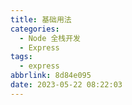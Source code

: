 ```yaml
---
title: 基础用法
categories:
  - Node 全栈开发
  - Express
tags:
  - express
abbrlink: 8d84e095
date: 2023-05-22 08:22:03
---
```

